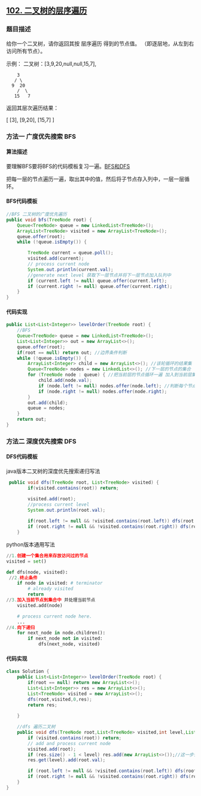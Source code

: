 ## [102. 二叉树的层序遍历](https://leetcode-cn.com/problems/binary-tree-level-order-traversal/)

### 题目描述

给你一个二叉树，请你返回其按 层序遍历 得到的节点值。 （即逐层地，从左到右访问所有节点）。 

示例：
二叉树：[3,9,20,null,null,15,7],

        3
       / \
      9  20
        /  \
       15   7
返回其层次遍历结果：

[
  [3],
  [9,20],
  [15,7]
]

### 方法一  广度优先搜索 BFS

#### 算法描述

要理解BFS要将BFS的代码模板复习一遍。[BFS和DFS](https://github.com/zhangguodong95/-Algorithm-training-camp/blob/master/09%20%E6%B7%B1%E5%BA%A6%E4%BC%98%E5%85%88%E6%90%9C%E7%B4%A2%E4%B8%8E%E5%B9%BF%E5%BA%A6%E4%BC%98%E5%85%88%E6%90%9C%E7%B4%A2.md#09--%E6%B7%B1%E5%BA%A6%E4%BC%98%E5%85%88%E6%90%9C%E7%B4%A2%E4%B8%8E%E5%B9%BF%E5%BA%A6%E4%BC%98%E5%85%88%E6%90%9C%E7%B4%A2)

把每一层的节点遍历一遍，取出其中的值，然后将子节点存入列中，一层一层循环。

#### BFS代码模板

```java
//BFS 二叉树的广度优先遍历
public void bfs(TreeNode root) {
    Queue<TreeNode> queue = new LinkedList<TreeNode>();
    ArrayList<TreeNode> visited = new ArrayList<TreeNode>();
    queue.offer(root);
    while (!queue.isEmpty()) {

        TreeNode current = queue.poll();
        visited.add(current);
        // process current node
        System.out.println(current.val);
        //generate next level 获取下一层节点并将下一层节点加入队列中
        if (current.left != null) queue.offer(current.left);
        if (current.right != null) queue.offer(current.right);
    }
}
```

#### 代码实现

```java
public List<List<Integer>> levelOrder(TreeNode root) {
    //BFS
    Queue<TreeNode> queue = new LinkedList<TreeNode>();
    List<List<Integer>> out = new ArrayList<>();
    queue.offer(root);
    if(root == null) return out; //边界条件判断
    while (!queue.isEmpty()) {
        ArrayList<Integer> child = new ArrayList<>(); //该轮循环的结果集
        Queue<TreeNode> nodes = new LinkedList<>(); //下一层的节点的集合
        for (TreeNode node : queue) { //把当前层的节点循环一遍 加入到当前层集合中
            child.add(node.val);
            if (node.left != null) nodes.offer(node.left); //判断每个节点是否有子节点 有就加入下一层队列中去
            if (node.right != null) nodes.offer(node.right);
        }
        out.add(child);
        queue = nodes;
    }
    return out;
}
```

### 方法二  深度优先搜索 DFS

#### DFS代码模板

java版本二叉树的深度优先搜索递归写法

```java
 public void dfs(TreeNode root, List<TreeNode> visited) {
        if(visited.contains(root)) return;

        visited.add(root);
        //process current level
        System.out.println(root.val);
        
        if(root.left != null && !visited.contains(root.left)) dfs(root.left,visited);
        if (root.right != null && !visited.contains(root.right)) dfs(root.right, visited);
    }
```

python版本通用写法

```python
//1.创建一个集合用来存放访问过的节点
visited = set() 

def dfs(node, visited):
 //2.终止条件
    if node in visited: # terminator
    	# already visited 
    	return 
//3.加入当前节点到集合中 并处理当前节点
	visited.add(node) 

	# process current node here. 
	...
//4.向下递归
	for next_node in node.children(): 
		if next_node not in visited: 
			dfs(next_node, visited)
```

#### 代码实现

```java
class Solution {
    public List<List<Integer>> levelOrder(TreeNode root) {
        if(root == null) return new ArrayList<>();
        List<List<Integer>> res = new ArrayList<>();
        List<TreeNode> visited = new ArrayList<>();
        dfs(root,visited,0,res);
        return res;
        
    }

    //dfs 遍历二叉树
    public void dfs(TreeNode root,List<TreeNode> visited,int level,List<List<Integer>> res) {
        if (visited.contains(root)) return;
        // add and process current node
        visited.add(root);
        if (res.size() - 1 < level) res.add(new ArrayList<>());//这一步保证下一步可以顺利添加数据
        res.get(level).add(root.val);

        if (root.left != null && !visited.contains(root.left)) dfs(root.left,visited,level+1,res);
        if (root.right != null && !visited.contains(root.right)) dfs(root.right,visited,level+1,res);
    }
}
```

